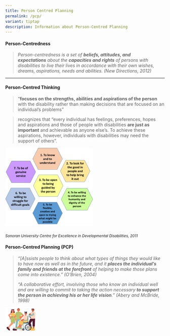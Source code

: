 ```yaml
---
title: Person Centred Planning
permalink: /pcp/
variant: tiptap
description: Information about Person-Centred Planning
---
```

<h4><strong>Person-Centredness</strong></h4>
<blockquote>
<p><em>Person-centredness is a set of&nbsp;</em><strong><em>beliefs, attitudes, and expectations</em></strong><em>&nbsp;about the&nbsp;</em><strong><em>capacities and rights</em></strong><em>&nbsp;of persons with disabilities to live their lives in accordance with their own wishes, dreams, aspirations, needs and abilities. (New Directions, 2012)&nbsp; &nbsp;</em>
</p>
</blockquote>
<hr>
<h4><strong>Person-Centred Thinking</strong></h4>
<blockquote>
<p>“<strong>focuses on the strengths, abilities and aspirations of the person</strong> with
the disability rather than making decisions that are focused on an individual’s
problems”</p>
</blockquote>
<blockquote>
<p>recognizes that “every individual has feelings, preferences, hopes and
aspirations and those of people with disabilities <strong>are just as important</strong> and
achievable as anyone else’s. To achieve these aspirations, however, individuals
with disabilities may need the support of others”.&nbsp;</p>
</blockquote>
<div class="isomer-image-wrapper">
<img style="width: 55%;" height="auto" width="100%" alt="PCP Honeycomb" src="/images/PCP_Honeycomb.jpg">
</div>
<p><em><sub>Sonoran University Centre for Excellence in Developmental Disabilities, 2011</sub></em>
</p>
<p></p>
<h4><strong>Person-Centred Planning (PCP)</strong></h4>
<blockquote>
<p><em>“[A]ssists people to think about what types of things they would like to have now as well as in the future, and it </em><strong><em>places the individual’s family and friends at the forefront</em></strong><em> of helping to make those plans come into existence.” (O’Brien, 2004)</em>
</p>
<p></p>
<p><em>“A collaborative effort, involving those who know an individual well and are willing to commit to taking the action necessary </em><strong><em>to support the person in achieving his or her life vision</em></strong><em>.” (Abery and McBride, 1998)</em>
</p>
</blockquote>
<p></p>
<p></p>
<p></p>
<div class="isomer-image-wrapper">
<img style="width: 20%;" height="auto" width="100%" alt="Aesthetic Visual" src="/images/Decor_1.png">
</div>
<p></p>
<p></p>